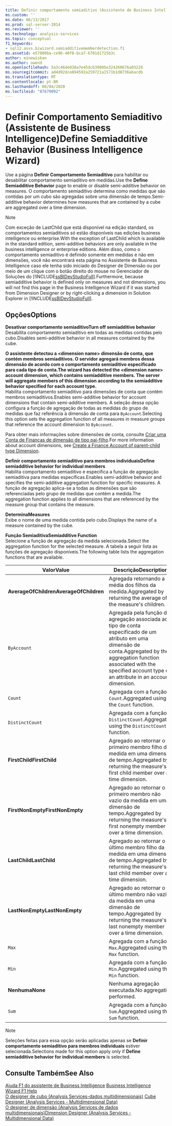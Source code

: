 ```yaml
---
title: Definir comportamento semiaditivo (Assistente de Business Intelligence) | Microsoft Docs
ms.custom: ''
ms.date: 06/13/2017
ms.prod: sql-server-2014
ms.reviewer: ''
ms.technology: analysis-services
ms.topic: conceptual
f1_keywords:
- sql12.asvs.biwizard.semiadditivememberdetection.f1
ms.assetid: e57080ba-ce96-40f8-bca7-6701d1725b3c
author: minewiskan
ms.author: owend
ms.openlocfilehash: 5a3c46de038a7e45dcb39805e324260676a03228
ms.sourcegitcommit: ad4d92dce894592a259721a1571b1d8736abacdb
ms.translationtype: MT
ms.contentlocale: pt-BR
ms.lasthandoff: 08/04/2020
ms.locfileid: "87679092"
---
```

# <a name="define-semiadditive-behavior-business-intelligence-wizard"></a><span data-ttu-id="9b005-102">Definir Comportamento Semiaditivo (Assistente de Business Intelligence)</span><span class="sxs-lookup"><span data-stu-id="9b005-102">Define Semiadditive Behavior (Business Intelligence Wizard)</span></span>
  <span data-ttu-id="9b005-103">Use a página **Definir Comportamento Semiaditivo** para habilitar ou desabilitar comportamento semiaditivo em medidas.</span><span class="sxs-lookup"><span data-stu-id="9b005-103">Use the **Define Semiadditive Behavior** page to enable or disable semi-additive behavior on measures.</span></span> <span data-ttu-id="9b005-104">O comportamento semiaditivo determina como medidas que são contidas por um cubo são agregadas sobre uma dimensão de tempo.</span><span class="sxs-lookup"><span data-stu-id="9b005-104">Semi-additive behavior determines how measures that are contained by a cube are aggregated over a time dimension.</span></span>  
  
> [!NOTE]  
>  <span data-ttu-id="9b005-105">Com exceção de LastChild que está disponível na edição standard, os comportamentos semiaditivos só estão disponíveis nas edições business intelligence ou enterprise.</span><span class="sxs-lookup"><span data-stu-id="9b005-105">With the exception of LastChild which is available in the standard edition, semi-additive behaviors are only available in the business intelligence or enterprise editions.</span></span> <span data-ttu-id="9b005-106">Além disso, como o comportamento semiaditivo é definido somente em medidas e não em dimensões, você não encontrará esta página no Assistente de Business Intelligence caso ele tenha sido iniciado do Designer de Dimensão ou por meio de um clique com o botão direito do mouse no Gerenciador de Soluções do [!INCLUDE[ssBIDevStudioFull](../includes/ssbidevstudiofull-md.md)].</span><span class="sxs-lookup"><span data-stu-id="9b005-106">Furthermore, because semiadditive behavior is defined only on measures and not dimensions, you will not find this page in the Business Intelligence Wizard if it was started from Dimension Designer or by right-clicking a dimension in Solution Explorer in [!INCLUDE[ssBIDevStudioFull](../includes/ssbidevstudiofull-md.md)].</span></span>  
  
## <a name="options"></a><span data-ttu-id="9b005-107">Opções</span><span class="sxs-lookup"><span data-stu-id="9b005-107">Options</span></span>  
 <span data-ttu-id="9b005-108">**Desativar comportamento semiaditivo**</span><span class="sxs-lookup"><span data-stu-id="9b005-108">**Turn off semiadditive behavior**</span></span>  
 <span data-ttu-id="9b005-109">Desabilita comportamento semiaditivo em todas as medidas contidas pelo cubo.</span><span class="sxs-lookup"><span data-stu-id="9b005-109">Disables semi-additive behavior in all measures contained by the cube.</span></span>  
  
 <span data-ttu-id="9b005-110">**O assistente detectou a \<dimension name> dimensão de conta, que contém membros semiaditivos. O servidor agregará membros dessa dimensão de acordo com o comportamento semiaditivo especificado para cada tipo de conta.**</span><span class="sxs-lookup"><span data-stu-id="9b005-110">**The wizard has detected the \<dimension name> account dimension, which contains semiadditive members. The server will aggregate members of this dimension according to the semiadditive behavior specified for each account type.**</span></span>  
 <span data-ttu-id="9b005-111">Habilita comportamento semiaditivo para dimensões de conta que contêm membros semiaditivos.</span><span class="sxs-lookup"><span data-stu-id="9b005-111">Enables semi-additive behavior for account dimensions that contain semi-additive members.</span></span> <span data-ttu-id="9b005-112">A seleção dessa opção configura a função de agregação de todas as medidas do grupo de medidas que faz referência à dimensão de conta para `ByAccount`.</span><span class="sxs-lookup"><span data-stu-id="9b005-112">Selecting this option sets the aggregation function of all measures in measure groups that reference the account dimension to `ByAccount`.</span></span>  
  
 <span data-ttu-id="9b005-113">Para obter mais informações sobre dimensões de conta, consulte [Criar uma Conta de Finanças de dimensão de tipo pai-filho](multidimensional-models/database-dimensions-finance-account-of-parent-child-type.md).</span><span class="sxs-lookup"><span data-stu-id="9b005-113">For more information about account dimensions, see [Create a Finance Account of parent-child type Dimension](multidimensional-models/database-dimensions-finance-account-of-parent-child-type.md).</span></span>  
  
 <span data-ttu-id="9b005-114">**Definir comportamento semiaditivo para membros individuais**</span><span class="sxs-lookup"><span data-stu-id="9b005-114">**Define semiadditive behavior for individual members**</span></span>  
 <span data-ttu-id="9b005-115">Habilita comportamento semiaditivo e especifica a função de agregação semiaditiva para medidas específicas.</span><span class="sxs-lookup"><span data-stu-id="9b005-115">Enables semi-additive behavior and specifies the semi-additive aggregation function for specific measures.</span></span> <span data-ttu-id="9b005-116">A função de agregação aplica-se a todas as dimensões que são referenciadas pelo grupo de medidas que contém a medida.</span><span class="sxs-lookup"><span data-stu-id="9b005-116">The aggregation function applies to all dimensions that are referenced by the measure group that contains the measure.</span></span>  
  
 <span data-ttu-id="9b005-117">**Determina**</span><span class="sxs-lookup"><span data-stu-id="9b005-117">**Measures**</span></span>  
 <span data-ttu-id="9b005-118">Exibe o nome de uma medida contida pelo cubo.</span><span class="sxs-lookup"><span data-stu-id="9b005-118">Displays the name of a measure contained by the cube.</span></span>  
  
 <span data-ttu-id="9b005-119">**Função Semiaditiva**</span><span class="sxs-lookup"><span data-stu-id="9b005-119">**Semiadditive Function**</span></span>  
 <span data-ttu-id="9b005-120">Selecione a função de agregação da medida selecionada.</span><span class="sxs-lookup"><span data-stu-id="9b005-120">Select the aggregation function for the selected measure.</span></span> <span data-ttu-id="9b005-121">A tabela a seguir lista as funções de agregação disponíveis.</span><span class="sxs-lookup"><span data-stu-id="9b005-121">The following table lists the aggregation functions that are available.</span></span>  
  
|<span data-ttu-id="9b005-122">Valor</span><span class="sxs-lookup"><span data-stu-id="9b005-122">Value</span></span>|<span data-ttu-id="9b005-123">Descrição</span><span class="sxs-lookup"><span data-stu-id="9b005-123">Description</span></span>|  
|-----------|-----------------|  
|<span data-ttu-id="9b005-124">**AverageOfChildren**</span><span class="sxs-lookup"><span data-stu-id="9b005-124">**AverageOfChildren**</span></span>|<span data-ttu-id="9b005-125">Agregada retornando a média dos filhos da medida.</span><span class="sxs-lookup"><span data-stu-id="9b005-125">Aggregated by returning the average of the measure's children.</span></span>|  
|`ByAccount`|<span data-ttu-id="9b005-126">Agregada pela função de agregação associada ao tipo de conta especificado de um atributo em uma dimensão de conta.</span><span class="sxs-lookup"><span data-stu-id="9b005-126">Aggregated by the aggregation function associated with the specified account type of an attribute in an account dimension.</span></span>|  
|`Count`|<span data-ttu-id="9b005-127">Agregada com a função `Count`.</span><span class="sxs-lookup"><span data-stu-id="9b005-127">Aggregated using the `Count` function.</span></span>|  
|`DistinctCount`|<span data-ttu-id="9b005-128">Agregada com a função `DistinctCount`.</span><span class="sxs-lookup"><span data-stu-id="9b005-128">Aggregated using the `DistinctCount` function.</span></span>|  
|<span data-ttu-id="9b005-129">**FirstChild**</span><span class="sxs-lookup"><span data-stu-id="9b005-129">**FirstChild**</span></span>|<span data-ttu-id="9b005-130">Agregado ao retornar o primeiro membro filho da medida em uma dimensão de tempo.</span><span class="sxs-lookup"><span data-stu-id="9b005-130">Aggregated by returning the measure's first child member over a time dimension.</span></span>|  
|<span data-ttu-id="9b005-131">**FirstNonEmpty**</span><span class="sxs-lookup"><span data-stu-id="9b005-131">**FirstNonEmpty**</span></span>|<span data-ttu-id="9b005-132">Agregado ao retornar o primeiro membro não vazio da medida em uma dimensão de tempo.</span><span class="sxs-lookup"><span data-stu-id="9b005-132">Aggregated by returning the measure's first nonempty member over a time dimension.</span></span>|  
|<span data-ttu-id="9b005-133">**LastChild**</span><span class="sxs-lookup"><span data-stu-id="9b005-133">**LastChild**</span></span>|<span data-ttu-id="9b005-134">Agregado ao retornar o último membro filho da medida em uma dimensão de tempo.</span><span class="sxs-lookup"><span data-stu-id="9b005-134">Aggregated by returning the measure's last child member over a time dimension.</span></span>|  
|<span data-ttu-id="9b005-135">**LastNonEmpty**</span><span class="sxs-lookup"><span data-stu-id="9b005-135">**LastNonEmpty**</span></span>|<span data-ttu-id="9b005-136">Agregado ao retornar o último membro não vazio da medida em uma dimensão de tempo.</span><span class="sxs-lookup"><span data-stu-id="9b005-136">Aggregated by returning the measure's last nonempty member over a time dimension.</span></span>|  
|`Max`|<span data-ttu-id="9b005-137">Agregada com a função `Max`.</span><span class="sxs-lookup"><span data-stu-id="9b005-137">Aggregated using the `Max` function.</span></span>|  
|`Min`|<span data-ttu-id="9b005-138">Agregada com a função `Min`.</span><span class="sxs-lookup"><span data-stu-id="9b005-138">Aggregated using the `Min` function.</span></span>|  
|<span data-ttu-id="9b005-139">**Nenhuma**</span><span class="sxs-lookup"><span data-stu-id="9b005-139">**None**</span></span>|<span data-ttu-id="9b005-140">Nenhuma agregação executada.</span><span class="sxs-lookup"><span data-stu-id="9b005-140">No aggregation performed.</span></span>|  
|`Sum`|<span data-ttu-id="9b005-141">Agregada com a função `Sum`.</span><span class="sxs-lookup"><span data-stu-id="9b005-141">Aggregated using the `Sum` function.</span></span>|  
  
> [!NOTE]  
>  <span data-ttu-id="9b005-142">Seleções feitas para essa opção serão aplicadas apenas se **Definir comportamento semiaditivo para membros individuais** estiver selecionada.</span><span class="sxs-lookup"><span data-stu-id="9b005-142">Selections made for this option apply only if **Define semiadditive behavior for individual members** is selected.</span></span>  
  
## <a name="see-also"></a><span data-ttu-id="9b005-143">Consulte Também</span><span class="sxs-lookup"><span data-stu-id="9b005-143">See Also</span></span>  
 <span data-ttu-id="9b005-144">[Ajuda F1 do assistente de Business Intelligence](business-intelligence-wizard-f1-help.md) </span><span class="sxs-lookup"><span data-stu-id="9b005-144">[Business Intelligence Wizard F1 Help](business-intelligence-wizard-f1-help.md) </span></span>  
 <span data-ttu-id="9b005-145">[O designer de cubo &#40;Analysis Services-dados multidimensionais&#41;](cube-designer-analysis-services-multidimensional-data.md) </span><span class="sxs-lookup"><span data-stu-id="9b005-145">[Cube Designer &#40;Analysis Services - Multidimensional Data&#41;](cube-designer-analysis-services-multidimensional-data.md) </span></span>  
 [<span data-ttu-id="9b005-146">O designer de dimensão &#40;Analysis Services de dados multidimensionais&#41;</span><span class="sxs-lookup"><span data-stu-id="9b005-146">Dimension Designer &#40;Analysis Services - Multidimensional Data&#41;</span></span>](dimension-designer-analysis-services-multidimensional-data.md)  
  
  
